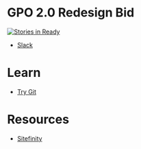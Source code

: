 # GPO 2.0 Redesign Bid

[![Stories in Ready](https://badge.waffle.io/CRGTMobile/gpo-redesign.png?label=ready&title=Ready)](http://waffle.io/CRGTMobile/gpo-redesign)

* [Slack](https://crgt.slack.com/messages/4840west-3)

# Learn

* [Try Git](https://try.github.io)

# Resources
* [Sitefinity](http://www.sitefinity.com/)
